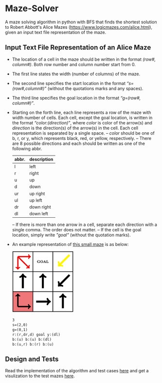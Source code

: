 # Maze-Solver
A maze solving algorithm in python with BFS that finds the shortest solution to Robert Abbott's Alice Mazes (https://www.logicmazes.com/alice.html), given an input text file representation of the maze.

## Input Text File Representation of an Alice Maze
- The location of a cell in the maze should be written in the format *(row#, column#)*. Both row number and column number start from 0.
- The first line states the width (number of columns) of the maze.
- The second line specifies the start location in the format *“s=(row#,column#)”* (without the quotations marks and any spaces).
- The third line specifies the goal location in the format *“g=(row#, column#)”*.
- Starting on the forth line, each line represents a row of the maze with width number of cells.
Each cell, except the goal location, is written in the format *“color:(direction)”*, where *color* is color of the arrow(s) and *direction* is the direction(s) of the arrow(s) in the cell.
Each cell representation is separated by a single space.
  – *color* should be one of b, r, or y, which represents black, red, or yellow, respectively.
  – There are 8 possible directions and each should be written as one of the following abbr.
  
  | abbr. | description |
  | ----- | ----------- |
  | l | left |
  | r | right |
  | u | up |
  | d | down |
  | ur | up right|
  | ul | up left |
  | dr | down right |
  | dl | down left |

  – If there is more than one arrow in a cell, separate each direction with a single comma. The order does not matter.
  – If the cell is the goal location, simply write *"goal"* (without the quotation marks).
  
- An example representation of [this small maze](https://github.com/shin19991207/Maze-Solver/blob/main/docs/example_maze.png) is as below:

  <img src="https://github.com/shin19991207/Maze-Solver/blob/main/docs/example_maze.png" width="200">
  
  ```
  3
  s=(2,0)
  g=(0,1)
  r:(r,dr,d) goal y:(dl) 
  b:(u) b:(u) b:(dl) 
  b:(u,r) b:(r) b:(u)
  ```

## Design and Tests
Read the implementation of the algorithm and test cases [here](https://github.com/shin19991207/Maze-Solver/blob/main/Q1.pdf) and get a visulization to the test mazes [here](https://github.com/shin19991207/Maze-Solver/blob/main/docs).
